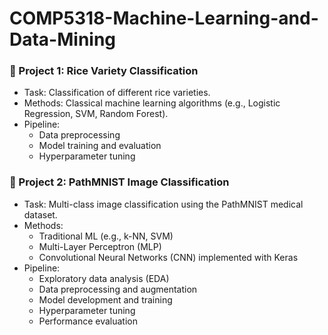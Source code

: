 # COMP5318-Machine-Learning-and-Data-Mining
### 📁 Project 1: Rice Variety Classification
- Task: Classification of different rice varieties.
- Methods: Classical machine learning algorithms (e.g., Logistic Regression, SVM, Random Forest).
- Pipeline:
  - Data preprocessing
  - Model training and evaluation
  - Hyperparameter tuning

### 📁 Project 2: PathMNIST Image Classification
- Task: Multi-class image classification using the PathMNIST medical dataset.
- Methods: 
  - Traditional ML (e.g., k-NN, SVM)
  - Multi-Layer Perceptron (MLP)
  - Convolutional Neural Networks (CNN) implemented with Keras
- Pipeline:
  - Exploratory data analysis (EDA)
  - Data preprocessing and augmentation
  - Model development and training
  - Hyperparameter tuning
  - Performance evaluation

